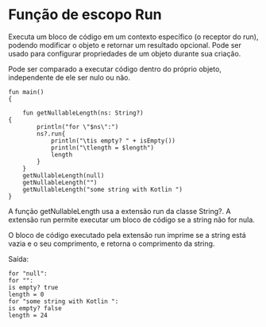 # Função de escopo Run
 Executa um bloco de código em um contexto específico (o receptor do run), podendo modificar o objeto e retornar um resultado opcional. Pode ser usado para configurar propriedades de um objeto durante sua criação.

Pode ser comparado a executar código dentro do próprio objeto, independente de ele ser nulo ou não.

    fun main()
    {
    
        fun getNullableLength(ns: String?) 
	{
            println("for \"$ns\":")
            ns?.run{
                println("\tis empty? " + isEmpty())
                println("\tlength = $length")
                length
            }
        }
        getNullableLength(null)
        getNullableLength("")
        getNullableLength("some string with Kotlin ")
    }

A função getNullableLength usa a extensão run da classe String?. A extensão run permite executar um bloco de código se a string não for nula.

 O bloco de código executado pela extensão run imprime se a string está vazia e o seu comprimento, e retorna o comprimento da string.

Saída:

    for "null":
    for "":
	is empty? true
	length = 0
    for "some string with Kotlin ":
	is empty? false
	length = 24

